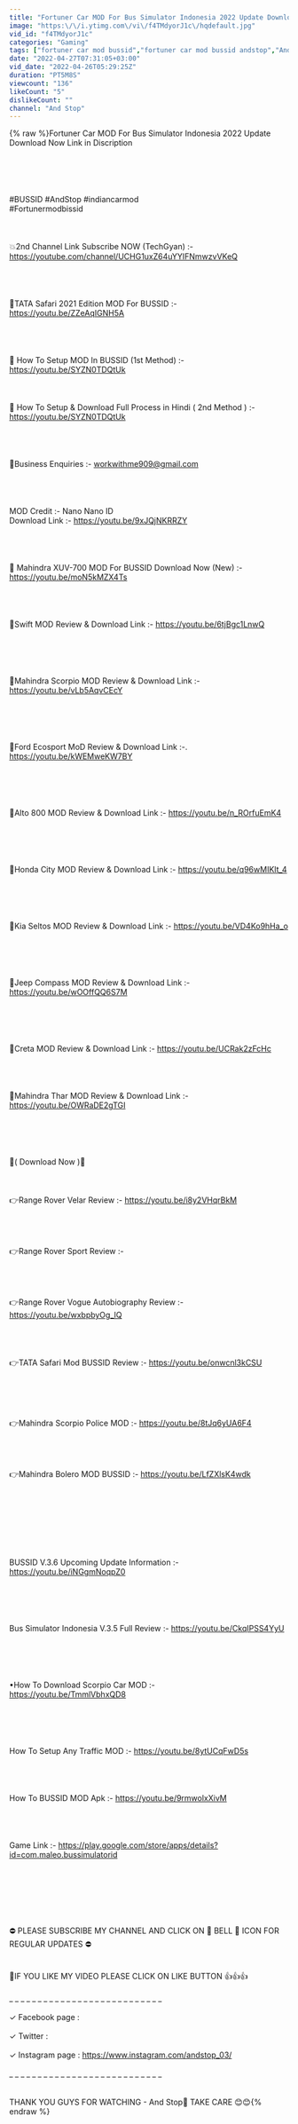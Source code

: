 ```yaml
---
title: "Fortuner Car MOD For Bus Simulator Indonesia 2022 Update Download Now Link in Discription"
image: "https:\/\/i.ytimg.com\/vi\/f4TMdyorJ1c\/hqdefault.jpg"
vid_id: "f4TMdyorJ1c"
categories: "Gaming"
tags: ["fortuner car mod bussid","fortuner car mod bussid andstop","AndStop"]
date: "2022-04-27T07:31:05+03:00"
vid_date: "2022-04-26T05:29:25Z"
duration: "PT5M8S"
viewcount: "136"
likeCount: "5"
dislikeCount: ""
channel: "And Stop"
---
```

{% raw %}Fortuner Car MOD For Bus Simulator Indonesia 2022 Update Download Now Link in Discription <br /><br /><br /><br /><br /><br />#BUSSID #AndStop #indiancarmod<br />#Fortunermodbissid<br /><br /><br /><br />💥2nd Channel Link Subscribe NOW (TechGyan) :- <a rel="nofollow" target="blank" href="https://youtube.com/channel/UCHG1uxZ64uYYIFNmwzvVKeQ">https://youtube.com/channel/UCHG1uxZ64uYYIFNmwzvVKeQ</a><br /><br /><br /><br /><br />🌻TATA Safari 2021 Edition MOD For BUSSID :- <a rel="nofollow" target="blank" href="https://youtu.be/ZZeAqIGNH5A">https://youtu.be/ZZeAqIGNH5A</a><br /><br /><br /><br /><br />🌻 How To Setup MOD In BUSSID (1st Method) :- <a rel="nofollow" target="blank" href="https://youtu.be/SYZN0TDQtUk">https://youtu.be/SYZN0TDQtUk</a><br /><br /><br /><br />🥀 How To Setup &amp; Download Full Process in Hindi ( 2nd Method ) :- <a rel="nofollow" target="blank" href="https://youtu.be/SYZN0TDQtUk">https://youtu.be/SYZN0TDQtUk</a><br /><br /><br /><br /><br />🛑Business Enquiries :- workwithme909@gmail.com<br /><br /><br /><br /><br />MOD Credit :- Nano Nano ID<br />Download Link :- <a rel="nofollow" target="blank" href="https://youtu.be/9xJQjNKRRZY">https://youtu.be/9xJQjNKRRZY</a><br /><br /><br /><br /><br />💎 Mahindra XUV-700 MOD For BUSSID Download Now (New) :- <a rel="nofollow" target="blank" href="https://youtu.be/moN5kMZX4Ts">https://youtu.be/moN5kMZX4Ts</a><br /><br /><br /><br /><br />💎Swift MOD Review &amp; Download Link :- <a rel="nofollow" target="blank" href="https://youtu.be/6tjBgc1LnwQ">https://youtu.be/6tjBgc1LnwQ</a><br /><br /><br /><br /><br /><br />💎Mahindra Scorpio MOD Review &amp; Download Link :- <a rel="nofollow" target="blank" href="https://youtu.be/vLb5AqvCEcY">https://youtu.be/vLb5AqvCEcY</a><br /><br /><br /><br /><br /><br />💎Ford Ecosport MoD Review &amp; Download Link :-. <a rel="nofollow" target="blank" href="https://youtu.be/kWEMweKW7BY">https://youtu.be/kWEMweKW7BY</a><br /><br /><br /><br /><br /><br />💎Alto 800 MOD Review &amp; Download Link :- <a rel="nofollow" target="blank" href="https://youtu.be/n_ROrfuEmK4">https://youtu.be/n_ROrfuEmK4</a><br /><br /><br /><br /><br /><br />💎Honda City MOD Review &amp; Download Link :- <a rel="nofollow" target="blank" href="https://youtu.be/q96wMIKlt_4">https://youtu.be/q96wMIKlt_4</a><br /><br /><br /><br /><br /><br />💎Kia Seltos MOD Review &amp; Download Link :- <a rel="nofollow" target="blank" href="https://youtu.be/VD4Ko9hHa_o">https://youtu.be/VD4Ko9hHa_o</a><br /><br /><br /><br /><br /><br />💎Jeep Compass MOD Review &amp; Download Link :- <a rel="nofollow" target="blank" href="https://youtu.be/wOOffQQ6S7M">https://youtu.be/wOOffQQ6S7M</a><br /><br /><br /><br /><br /><br />💎Creta MOD Review &amp; Download Link :- <a rel="nofollow" target="blank" href="https://youtu.be/UCRak2zFcHc">https://youtu.be/UCRak2zFcHc</a><br /><br /><br /><br /><br />💎Mahindra Thar MOD Review &amp; Download Link :- <a rel="nofollow" target="blank" href="https://youtu.be/OWRaDE2gTGI">https://youtu.be/OWRaDE2gTGI</a><br /><br /><br /><br /><br /><br />🛑( Download Now )🛑<br /><br /><br /><br />👉Range Rover Velar Review :- <a rel="nofollow" target="blank" href="https://youtu.be/i8y2VHqrBkM">https://youtu.be/i8y2VHqrBkM</a><br /><br /><br /><br /><br />👉Range Rover Sport Review :- <br /><br /><br /><br /><br />👉Range Rover Vogue Autobiography Review :- <a rel="nofollow" target="blank" href="https://youtu.be/wxbpbyOg_lQ">https://youtu.be/wxbpbyOg_lQ</a><br /><br /><br /><br /><br />👉TATA Safari Mod BUSSID Review :- <a rel="nofollow" target="blank" href="https://youtu.be/onwcnl3kCSU">https://youtu.be/onwcnl3kCSU</a><br /><br /><br /><br /><br /><br />👉Mahindra Scorpio Police MOD :- <a rel="nofollow" target="blank" href="https://youtu.be/8tJq6yUA6F4">https://youtu.be/8tJq6yUA6F4</a> <br /><br /><br /><br /><br />👉Mahindra Bolero MOD BUSSID :- <a rel="nofollow" target="blank" href="https://youtu.be/LfZXlsK4wdk">https://youtu.be/LfZXlsK4wdk</a><br /><br /><br /><br /><br /><br /><br /><br /><br />BUSSID V.3.6 Upcoming Update Information :- <a rel="nofollow" target="blank" href="https://youtu.be/iNGgmNoqpZ0">https://youtu.be/iNGgmNoqpZ0</a><br /><br /><br /><br /><br /><br />Bus Simulator Indonesia V.3.5 Full Review :- <a rel="nofollow" target="blank" href="https://youtu.be/CkqIPSS4YyU">https://youtu.be/CkqIPSS4YyU</a><br /><br /><br /><br /><br /><br />•How To Download Scorpio Car MOD :-   <br /><a rel="nofollow" target="blank" href="https://youtu.be/TmmlVbhxQD8">https://youtu.be/TmmlVbhxQD8</a><br /><br /><br /><br /><br /><br />How To Setup Any Traffic MOD :- <a rel="nofollow" target="blank" href="https://youtu.be/8ytUCqFwD5s">https://youtu.be/8ytUCqFwD5s</a><br /><br /><br /><br /><br />How To BUSSID MOD Apk :- <a rel="nofollow" target="blank" href="https://youtu.be/9rmwolxXivM">https://youtu.be/9rmwolxXivM</a><br /><br /><br /><br /><br />Game Link :- <a rel="nofollow" target="blank" href="https://play.google.com/store/apps/details?id=com.maleo.bussimulatorid">https://play.google.com/store/apps/details?id=com.maleo.bussimulatorid</a><br /><br /><br /><br /><br /><br /><br /><br />⛔ PLEASE SUBSCRIBE MY CHANNEL AND CLICK ON 🔔 BELL 🔔 ICON FOR REGULAR UPDATES ⛔<br /><br /><br />📌IF YOU LIKE MY VIDEO PLEASE CLICK ON LIKE BUTTON 👍👍👍<br /><br />_ _ _ _ _ _ _ _ _ _ _ _ _ _ _ _ _ _ _ _ _ _ _ _ _ _ _ <br /><br />✓ Facebook page : <br /><br />✓ Twitter : <br /><br />‌✓ Instagram page : <a rel="nofollow" target="blank" href="https://www.instagram.com/andstop_03/">https://www.instagram.com/andstop_03/</a><br /><br />_ _ _ _ _ _ _ _ _ _ _ _ _ _ _ _ _ _ _ _ _ _ _ _ _ _ _ <br /><br /><br />THANK YOU GUYS FOR WATCHING - And Stop🙏 TAKE CARE 😊😊{% endraw %}
